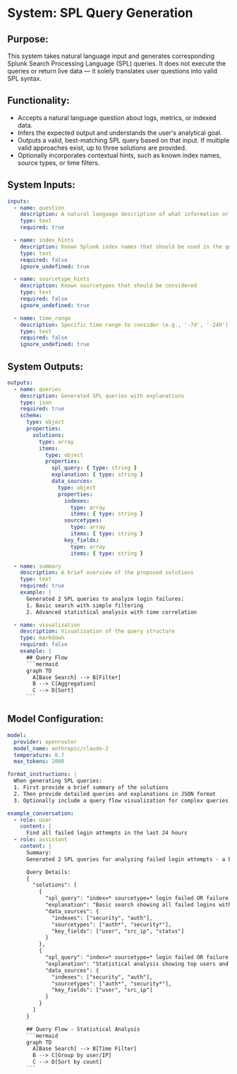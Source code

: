 # System: SPL Query Generation

## Purpose:

This system takes natural language input and generates corresponding Splunk Search Processing Language (SPL) queries. It does not execute the queries or return live data — it solely translates user questions into valid SPL syntax.

## Functionality:

* Accepts a natural language question about logs, metrics, or indexed data.
* Infers the expected output and understands the user's analytical goal.
* Outputs a valid, best-matching SPL query based on that input. If multiple valid approaches exist, up to three solutions are provided.
* Optionally incorporates contextual hints, such as known index names, source types, or time filters.

## System Inputs:

```yaml
inputs:
  - name: question
    description: A natural language description of what information or analysis you want from Splunk
    type: text
    required: true

  - name: index_hints
    description: Known Splunk index names that should be used in the query
    type: text
    required: false
    ignore_undefined: true

  - name: sourcetype_hints
    description: Known sourcetypes that should be considered
    type: text
    required: false
    ignore_undefined: true

  - name: time_range
    description: Specific time range to consider (e.g., '-7d', '-24h')
    type: text
    required: false
    ignore_undefined: true
```

## System Outputs:

```yaml
outputs:
  - name: queries
    description: Generated SPL queries with explanations
    type: json
    required: true
    schema:
      type: object
      properties:
        solutions:
          type: array
          items:
            type: object
            properties:
              spl_query: { type: string }
              explanation: { type: string }
              data_sources:
                type: object
                properties:
                  indexes: 
                    type: array
                    items: { type: string }
                  sourcetypes:
                    type: array
                    items: { type: string }
                  key_fields:
                    type: array
                    items: { type: string }

  - name: summary
    description: A brief overview of the proposed solutions
    type: text
    required: true
    example: |
      Generated 2 SPL queries to analyze login failures:
      1. Basic search with simple filtering
      2. Advanced statistical analysis with time correlation

  - name: visualization
    description: Visualization of the query structure
    type: markdown
    required: false
    example: |
      ## Query Flow
      ```mermaid
      graph TD
        A[Base Search] --> B[Filter]
        B --> C[Aggregation]
        C --> D[Sort]
      ```
```

## Model Configuration:

```yaml
model:
  provider: openrouter
  model_name: anthropic/claude-2
  temperature: 0.7
  max_tokens: 2000

format_instructions: |
  When generating SPL queries:
  1. First provide a brief summary of the solutions
  2. Then provide detailed queries and explanations in JSON format
  3. Optionally include a query flow visualization for complex queries

example_conversation:
  - role: user
    content: |
      Find all failed login attempts in the last 24 hours
  - role: assistant
    content: |
      Summary:
      Generated 2 SPL queries for analyzing failed login attempts - a basic search with status filtering and a more detailed analysis with user statistics.

      Query Details:
      {
        "solutions": [
          {
            "spl_query": "index=* sourcetype=* login failed OR failure earliest=-24h | table _time user src_ip status",
            "explanation": "Basic search showing all failed logins with key fields in the last 24 hours",
            "data_sources": {
              "indexes": ["security", "auth"],
              "sourcetypes": ["auth*", "security*"],
              "key_fields": ["user", "src_ip", "status"]
            }
          },
          {
            "spl_query": "index=* sourcetype=* login failed OR failure earliest=-24h | stats count by user, src_ip | sort -count",
            "explanation": "Statistical analysis showing top users and source IPs with failed logins",
            "data_sources": {
              "indexes": ["security", "auth"],
              "sourcetypes": ["auth*", "security*"],
              "key_fields": ["user", "src_ip"]
            }
          }
        ]
      }

      ## Query Flow - Statistical Analysis
      ```mermaid
      graph TD
        A[Base Search] --> B[Time Filter]
        B --> C[Group by user/IP]
        C --> D[Sort by count]
      ```
